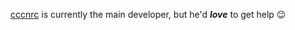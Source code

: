 [cccnrc](https://github.com/cccnrc) is currently the main developer, but he'd ***love*** to get help :wink:
